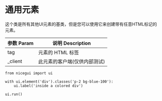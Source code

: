 # 通用元素

这个类是所有其他UI元素的基类，但是您可以使用它来创建带有任意HTML标记的元素。

| 参数 Param | 说明 Description |
| ---------- | ---------------- |
| tag        | 元素的 HTML 标签 |
| _client    | 此元素的客户端(仅供内部测试) |

```python:line-numbers
from nicegui import ui

with ui.element('div').classes('p-2 bg-blue-100'):
    ui.label('inside a colored div')

ui.run()
```